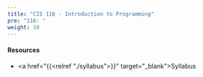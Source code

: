 ```yaml
---
title: "CIS 116 - Introduction to Programming"
pre: "116: "
weight: 10
---
```


#### Resources

* <a href="{{<relref "./syllabus">}}" target="_blank">Syllabus</a>

